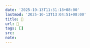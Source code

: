 ```yaml
---
date: '2025-10-13T11:31:18+08:00'
lastmod: '2025-10-13T13:04:51+08:00'
title: 󰨼
url: 󰨼
tags: []
src:
note:
---
```

